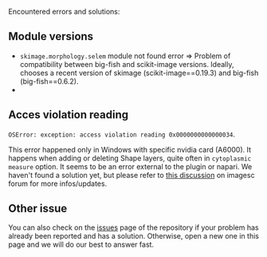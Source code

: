 Encountered errors and solutions:

## Module versions

* `skimage.morphology.selem` module not found error => Problem of compatibility between big-fish and scikit-image versions. Ideally, chooses a recent version of skimage (scikit-image==0.19.3) and big-fish (big-fish==0.6.2).
* 

## Acces violation reading


`OSError: exception: access violation reading 0x0000000000000034`.

This error happened only in Windows with specific nvidia card (A6000).
It happens when adding or deleting Shape layers, quite often in `cytoplasmic measure` option.
It seems to be an error external to the plugin or napari. 
We haven't found a solution yet, but please refer to [this discussion](https://forum.image.sc/t/napari-crash-problem-with-opengl-and-or-vispy-and-or-nvidia-and-or-windows/113859) on imagesc forum for more infos/updates.

## Other issue

You can also check on the [issues](https://github.com/gletort/FishFeats/issues) page of the repository if your problem has already been reported and has a solution. 
Otherwise, open a new one in this page and we will do our best to answer fast.

